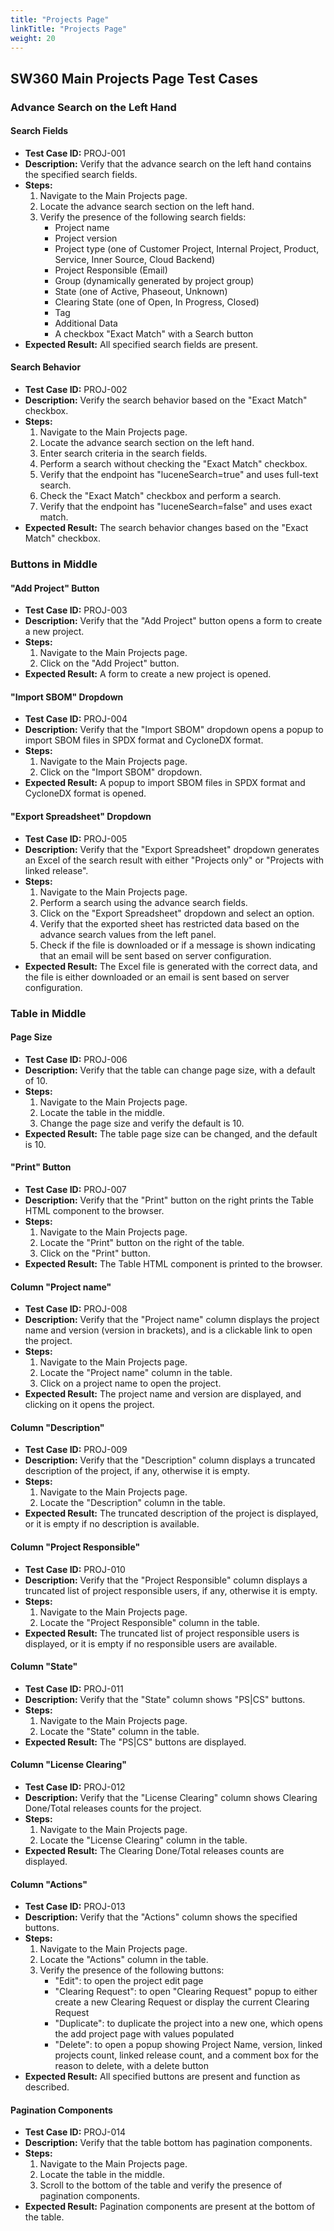 ```yaml
---
title: "Projects Page"
linkTitle: "Projects Page"
weight: 20
---
```


## SW360 Main Projects Page Test Cases

### Advance Search on the Left Hand

#### Search Fields
- **Test Case ID:** PROJ-001
- **Description:** Verify that the advance search on the left hand contains the specified search fields.
- **Steps:**
    1. Navigate to the Main Projects page.
    2. Locate the advance search section on the left hand.
    3. Verify the presence of the following search fields:
        - Project name
        - Project version
        - Project type (one of Customer Project, Internal Project, Product, Service, Inner Source, Cloud Backend)
        - Project Responsible (Email)
        - Group (dynamically generated by project group)
        - State (one of Active, Phaseout, Unknown)
        - Clearing State (one of Open, In Progress, Closed)
        - Tag
        - Additional Data
        - A checkbox "Exact Match" with a Search button
- **Expected Result:** All specified search fields are present.

#### Search Behavior
- **Test Case ID:** PROJ-002
- **Description:** Verify the search behavior based on the "Exact Match" checkbox.
- **Steps:**
    1. Navigate to the Main Projects page.
    2. Locate the advance search section on the left hand.
    3. Enter search criteria in the search fields.
    4. Perform a search without checking the "Exact Match" checkbox.
    5. Verify that the endpoint has "luceneSearch=true" and uses full-text search.
    6. Check the "Exact Match" checkbox and perform a search.
    7. Verify that the endpoint has "luceneSearch=false" and uses exact match.
- **Expected Result:** The search behavior changes based on the "Exact Match" checkbox.

### Buttons in Middle

#### "Add Project" Button
- **Test Case ID:** PROJ-003
- **Description:** Verify that the "Add Project" button opens a form to create a new project.
- **Steps:**
    1. Navigate to the Main Projects page.
    2. Click on the "Add Project" button.
- **Expected Result:** A form to create a new project is opened.

#### "Import SBOM" Dropdown
- **Test Case ID:** PROJ-004
- **Description:** Verify that the "Import SBOM" dropdown opens a popup to import SBOM files in SPDX format and CycloneDX format.
- **Steps:**
    1. Navigate to the Main Projects page.
    2. Click on the "Import SBOM" dropdown.
- **Expected Result:** A popup to import SBOM files in SPDX format and CycloneDX format is opened.

#### "Export Spreadsheet" Dropdown
- **Test Case ID:** PROJ-005
- **Description:** Verify that the "Export Spreadsheet" dropdown generates an Excel of the search result with either "Projects only" or "Projects with linked release".
- **Steps:**
    1. Navigate to the Main Projects page.
    2. Perform a search using the advance search fields.
    3. Click on the "Export Spreadsheet" dropdown and select an option.
    4. Verify that the exported sheet has restricted data based on the advance search values from the left panel.
    5. Check if the file is downloaded or if a message is shown indicating that an email will be sent based on server configuration.
- **Expected Result:** The Excel file is generated with the correct data, and the file is either downloaded or an email is sent based on server configuration.

### Table in Middle

#### Page Size
- **Test Case ID:** PROJ-006
- **Description:** Verify that the table can change page size, with a default of 10.
- **Steps:**
    1. Navigate to the Main Projects page.
    2. Locate the table in the middle.
    3. Change the page size and verify the default is 10.
- **Expected Result:** The table page size can be changed, and the default is 10.

#### "Print" Button
- **Test Case ID:** PROJ-007
- **Description:** Verify that the "Print" button on the right prints the Table HTML component to the browser.
- **Steps:**
    1. Navigate to the Main Projects page.
    2. Locate the "Print" button on the right of the table.
    3. Click on the "Print" button.
- **Expected Result:** The Table HTML component is printed to the browser.

#### Column "Project name"
- **Test Case ID:** PROJ-008
- **Description:** Verify that the "Project name" column displays the project name and version (version in brackets), and is a clickable link to open the project.
- **Steps:**
    1. Navigate to the Main Projects page.
    2. Locate the "Project name" column in the table.
    3. Click on a project name to open the project.
- **Expected Result:** The project name and version are displayed, and clicking on it opens the project.

#### Column "Description"
- **Test Case ID:** PROJ-009
- **Description:** Verify that the "Description" column displays a truncated description of the project, if any, otherwise it is empty.
- **Steps:**
    1. Navigate to the Main Projects page.
    2. Locate the "Description" column in the table.
- **Expected Result:** The truncated description of the project is displayed, or it is empty if no description is available.

#### Column "Project Responsible"
- **Test Case ID:** PROJ-010
- **Description:** Verify that the "Project Responsible" column displays a truncated list of project responsible users, if any, otherwise it is empty.
- **Steps:**
    1. Navigate to the Main Projects page.
    2. Locate the "Project Responsible" column in the table.
- **Expected Result:** The truncated list of project responsible users is displayed, or it is empty if no responsible users are available.

#### Column "State"
- **Test Case ID:** PROJ-011
- **Description:** Verify that the "State" column shows "PS|CS" buttons.
- **Steps:**
    1. Navigate to the Main Projects page.
    2. Locate the "State" column in the table.
- **Expected Result:** The "PS|CS" buttons are displayed.

#### Column "License Clearing"
- **Test Case ID:** PROJ-012
- **Description:** Verify that the "License Clearing" column shows Clearing Done/Total releases counts for the project.
- **Steps:**
    1. Navigate to the Main Projects page.
    2. Locate the "License Clearing" column in the table.
- **Expected Result:** The Clearing Done/Total releases counts are displayed.

#### Column "Actions"
- **Test Case ID:** PROJ-013
- **Description:** Verify that the "Actions" column shows the specified buttons.
- **Steps:**
    1. Navigate to the Main Projects page.
    2. Locate the "Actions" column in the table.
    3. Verify the presence of the following buttons:
        - "Edit": to open the project edit page
        - "Clearing Request": to open "Clearing Request" popup to either create a new Clearing Request or display the current Clearing Request
        - "Duplicate": to duplicate the project into a new one, which opens the add project page with values populated
        - "Delete": to open a popup showing Project Name, version, linked projects count, linked release count, and a comment box for the reason to delete, with a delete button
- **Expected Result:** All specified buttons are present and function as described.

#### Pagination Components
- **Test Case ID:** PROJ-014
- **Description:** Verify that the table bottom has pagination components.
- **Steps:**
    1. Navigate to the Main Projects page.
    2. Locate the table in the middle.
    3. Scroll to the bottom of the table and verify the presence of pagination components.
- **Expected Result:** Pagination components are present at the bottom of the table.
